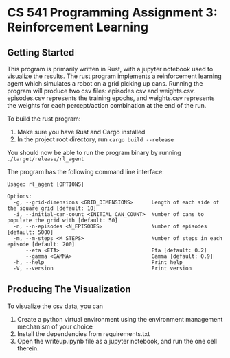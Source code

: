 # CS 541 Programming Assignment 3: Reinforcement Learning

## Getting Started

This program is primarily written in Rust, with a jupyter notebook used to visualize the results. The rust program implements a reinforcement learning agent which simulates a robot on a grid picking up cans. Running the program will produce two csv files: episodes.csv and weights.csv. episodes.csv represents the training epochs, and weights.csv represents the weights for each percept/action combination at the end of the run.

To build the rust program:

1. Make sure you have Rust and Cargo installed
2. In the project root directory, run `cargo build --release`

You should now be able to run the program binary by running `./target/release/rl_agent`

The program has the following command line interface:

```
Usage: rl_agent [OPTIONS]

Options:
  -g, --grid-dimensions <GRID_DIMENSIONS>      Length of each side of the square grid [default: 10]
  -i, --initial-can-count <INITIAL_CAN_COUNT>  Number of cans to populate the grid with [default: 50]
  -n, --n-episodes <N_EPISODES>                Number of episodes [default: 5000]
  -m, --m-steps <M_STEPS>                      Number of steps in each episode [default: 200]
      --eta <ETA>                              Eta [default: 0.2]
      --gamma <GAMMA>                          Gamma [default: 0.9]
  -h, --help                                   Print help
  -V, --version                                Print version
```

## Producing The Visualization

To visualize the csv data, you can 

1. Create a python virtual environment using the environment management mechanism of your choice
2. Install the dependencies from requirements.txt
3. Open the writeup.ipynb file as a jupyter notebook, and run the one cell therein.
